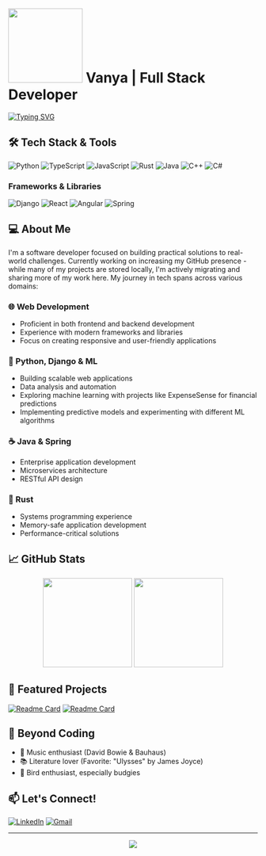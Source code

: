 # <img src="https://media.giphy.com/media/dYZMra7uqDNJxotcSB/giphy.gif" width="150"> Vanya | Full Stack Developer

[![Typing SVG](https://readme-typing-svg.herokuapp.com?font=Fira+Code&pause=1000&width=435&lines=Backend+Developer;Frontend+Engineer;Python+Enthusiast;Always+learning+new+things)](https://git.io/typing-svg)

## 🛠️ Tech Stack & Tools

![Python](https://img.shields.io/badge/python-3670A0?style=for-the-badge&logo=python&logoColor=ffdd54)
![TypeScript](https://img.shields.io/badge/typescript-%23007ACC.svg?style=for-the-badge&logo=typescript&logoColor=white)
![JavaScript](https://img.shields.io/badge/javascript-%23323330.svg?style=for-the-badge&logo=javascript&logoColor=%23F7DF1E)
![Rust](https://img.shields.io/badge/rust-%23000000.svg?style=for-the-badge&logo=rust&logoColor=white)
![Java](https://img.shields.io/badge/java-%23ED8B00.svg?style=for-the-badge&logo=openjdk&logoColor=white)
![C++](https://img.shields.io/badge/c++-%2300599C.svg?style=for-the-badge&logo=c%2B%2B&logoColor=white)
![C#](https://img.shields.io/badge/c%23-%23239120.svg?style=for-the-badge&logo=c-sharp&logoColor=white)

### Frameworks & Libraries
![Django](https://img.shields.io/badge/django-%23092E20.svg?style=for-the-badge&logo=django&logoColor=white)
![React](https://img.shields.io/badge/react-%2320232a.svg?style=for-the-badge&logo=react&logoColor=%2361DAFB)
![Angular](https://img.shields.io/badge/angular-%23DD0031.svg?style=for-the-badge&logo=angular&logoColor=white)
![Spring](https://img.shields.io/badge/spring-%236DB33F.svg?style=for-the-badge&logo=spring&logoColor=white)

## 💻 About Me

I'm a software developer focused on building practical solutions to real-world challenges. Currently working on increasing my GitHub presence - while many of my projects are stored locally, I'm actively migrating and sharing more of my work here. My journey in tech spans across various domains:

### 🌐 Web Development
- Proficient in both frontend and backend development
- Experience with modern frameworks and libraries
- Focus on creating responsive and user-friendly applications

### 🐍 Python, Django & ML
- Building scalable web applications
- Data analysis and automation
- Exploring machine learning with projects like ExpenseSense for financial predictions
- Implementing predictive models and experimenting with different ML algorithms

### ☕ Java & Spring
- Enterprise application development
- Microservices architecture
- RESTful API design

### 🦀 Rust
- Systems programming experience
- Memory-safe application development
- Performance-critical solutions

## 📈 GitHub Stats

<div align="center">
  <img height="180em" src="https://github-readme-stats.vercel.app/api?username=BenTheShork&show_icons=true&theme=radical&include_all_commits=true&count_private=true"/>
  <img height="180em" src="https://github-readme-stats.vercel.app/api/top-langs/?username=BenTheShork&layout=compact&langs_count=7&theme=radical"/>
</div>

## 🌟 Featured Projects

[![Readme Card](https://github-readme-stats.vercel.app/api/pin/?username=BenTheShork&repo=ExpenseSense-&theme=radical)](https://github.com/BenTheShork/ExpenseSense-)
[![Readme Card](https://github-readme-stats.vercel.app/api/pin/?username=BenTheShork&repo=FinanceMe&theme=radical)](https://github.com/BenTheShork/FinanceMe)

## 🎵 Beyond Coding

- 🎸 Music enthusiast (David Bowie & Bauhaus)
- 📚 Literature lover (Favorite: "Ulysses" by James Joyce)
- 🦜 Bird enthusiast, especially budgies

## 📫 Let's Connect!

[![LinkedIn](https://img.shields.io/badge/linkedin-%230077B5.svg?style=for-the-badge&logo=linkedin&logoColor=white)](https://linkedin.com/in/yourprofile)
[![Gmail](https://img.shields.io/badge/Gmail-D14836?style=for-the-badge&logo=gmail&logoColor=white)](mailto:your.email@gmail.com)

---

<div align="center">
  <img src="https://komarev.com/ghpvc/?username=BenTheShork&color=blueviolet&style=flat-square">
</div>
